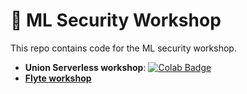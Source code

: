 # 🔐 ML Security Workshop

This repo contains code for the ML security workshop.

- **Union Serverless workshop**: [![Colab Badge](https://colab.research.google.com/assets/colab-badge.svg)](https://colab.research.google.com/github/unionai-oss/ml-security/blob/main/workshop_serverless.ipynb)
- [**Flyte workshop**](workshop_flyte.md)
